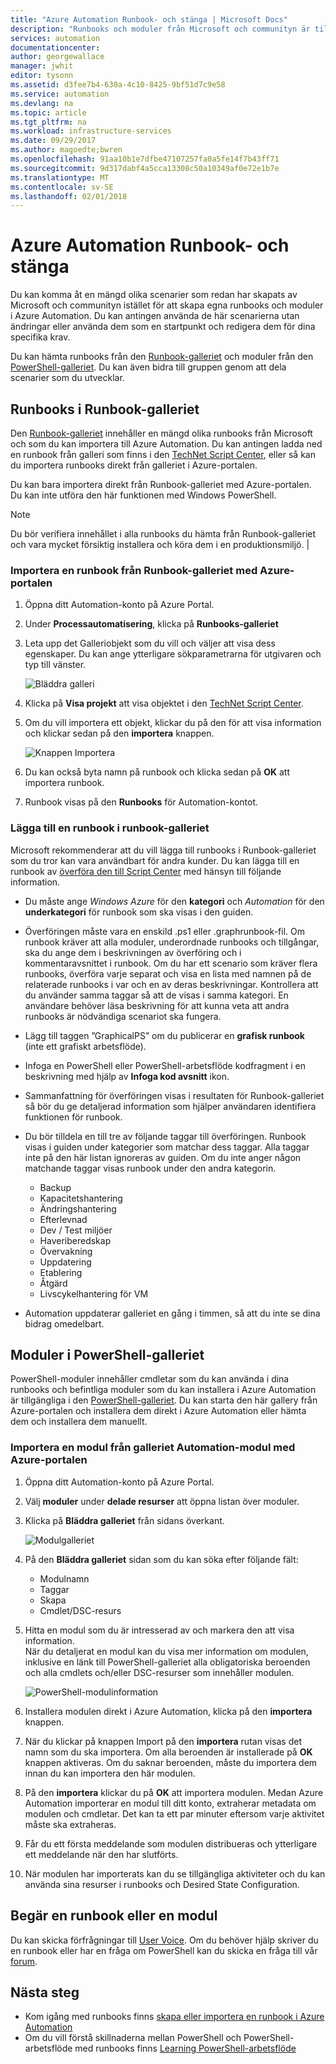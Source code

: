 ```yaml
---
title: "Azure Automation Runbook- och stänga | Microsoft Docs"
description: "Runbooks och moduler från Microsoft och communityn är tillgängliga för dig att installera och använda i Azure Automation-miljön.  Den här artikeln beskriver hur du kan använda dessa resurser och bidra runbooks i galleriet."
services: automation
documentationcenter: 
author: georgewallace
manager: jwhit
editor: tysonn
ms.assetid: d3fee7b4-630a-4c10-8425-9bf51d7c9e58
ms.service: automation
ms.devlang: na
ms.topic: article
ms.tgt_pltfrm: na
ms.workload: infrastructure-services
ms.date: 09/29/2017
ms.author: magoedte;bwren
ms.openlocfilehash: 91aa10b1e7dfbe47107257fa0a5fe14f7b43ff71
ms.sourcegitcommit: 9d317dabf4a5cca13308c50a10349af0e72e1b7e
ms.translationtype: MT
ms.contentlocale: sv-SE
ms.lasthandoff: 02/01/2018
---
```

# <a name="runbook-and-module-galleries-for-azure-automation"></a>Azure Automation Runbook- och stänga
Du kan komma åt en mängd olika scenarier som redan har skapats av Microsoft och communityn istället för att skapa egna runbooks och moduler i Azure Automation.  Du kan antingen använda de här scenarierna utan ändringar eller använda dem som en startpunkt och redigera dem för dina specifika krav.

Du kan hämta runbooks från den [Runbook-galleriet](#runbooks-in-runbook-gallery) och moduler från den [PowerShell-galleriet](#modules-in-powerShell-gallery).  Du kan även bidra till gruppen genom att dela scenarier som du utvecklar.

## <a name="runbooks-in-runbook-gallery"></a>Runbooks i Runbook-galleriet
Den [Runbook-galleriet](http://gallery.technet.microsoft.com/scriptcenter/site/search?f\[0\].Type=RootCategory&f\[0\].Value=WindowsAzure&f\[1\].Type=SubCategory&f\[1\].Value=WindowsAzure_automation&f\[1\].Text=Automation) innehåller en mängd olika runbooks från Microsoft och som du kan importera till Azure Automation. Du kan antingen ladda ned en runbook från galleri som finns i den [TechNet Script Center](https://gallery.technet.microsoft.com/scriptcenter/site/upload), eller så kan du importera runbooks direkt från galleriet i Azure-portalen.

Du kan bara importera direkt från Runbook-galleriet med Azure-portalen. Du kan inte utföra den här funktionen med Windows PowerShell.

> [!NOTE]
> Du bör verifiera innehållet i alla runbooks du hämta från Runbook-galleriet och vara mycket försiktig installera och köra dem i en produktionsmiljö. |
> 
> 

### <a name="to-import-a-runbook-from-the-runbook-gallery-with-the-azure-portal"></a>Importera en runbook från Runbook-galleriet med Azure-portalen
1. Öppna ditt Automation-konto på Azure Portal.
2. Under **Processautomatisering**, klicka på **Runbooks-galleriet**
3. Leta upp det Galleriobjekt som du vill och väljer att visa dess egenskaper. Du kan ange ytterligare sökparametrarna för utgivaren och typ till vänster.
   
    ![Bläddra galleri](media/automation-runbook-gallery/browse-gallery.png)
5. Klicka på **Visa projekt** att visa objektet i den [TechNet Script Center](http://gallery.technet.microsoft.com/).
6. Om du vill importera ett objekt, klickar du på den för att visa information och klickar sedan på den **importera** knappen.
   
    ![Knappen Importera](media/automation-runbook-gallery/gallery-item-detail.png)
7. Du kan också byta namn på runbook och klicka sedan på **OK** att importera runbook.
8. Runbook visas på den **Runbooks** för Automation-kontot.

### <a name="adding-a-runbook-to-the-runbook-gallery"></a>Lägga till en runbook i runbook-galleriet
Microsoft rekommenderar att du vill lägga till runbooks i Runbook-galleriet som du tror kan vara användbart för andra kunder.  Du kan lägga till en runbook av [överföra den till Script Center](http://gallery.technet.microsoft.com/site/upload) med hänsyn till följande information.

* Du måste ange *Windows Azure* för den **kategori** och *Automation* för den **underkategori** för runbook som ska visas i den guiden.  
* Överföringen måste vara en enskild .ps1 eller .graphrunbook-fil.  Om runbook kräver att alla moduler, underordnade runbooks och tillgångar, ska du ange dem i beskrivningen av överföring och i kommentaravsnittet i runbook.  Om du har ett scenario som kräver flera runbooks, överföra varje separat och visa en lista med namnen på de relaterade runbooks i var och en av deras beskrivningar. Kontrollera att du använder samma taggar så att de visas i samma kategori. En användare behöver läsa beskrivning för att kunna veta att andra runbooks är nödvändiga scenariot ska fungera.
* Lägg till taggen ”GraphicalPS” om du publicerar en **grafisk runbook** (inte ett grafiskt arbetsflöde). 
* Infoga en PowerShell eller PowerShell-arbetsflöde kodfragment i en beskrivning med hjälp av **Infoga kod avsnitt** ikon.
* Sammanfattning för överföringen visas i resultaten för Runbook-galleriet så bör du ge detaljerad information som hjälper användaren identifiera funktionen för runbook.
* Du bör tilldela en till tre av följande taggar till överföringen.  Runbook visas i guiden under kategorier som matchar dess taggar.  Alla taggar inte på den här listan ignoreras av guiden. Om du inte anger någon matchande taggar visas runbook under den andra kategorin.
  
  * Backup
  * Kapacitetshantering
  * Ändringshantering
  * Efterlevnad
  * Dev / Test miljöer
  * Haveriberedskap
  * Övervakning
  * Uppdatering
  * Etablering
  * Åtgärd
  * Livscykelhantering för VM
* Automation uppdaterar galleriet en gång i timmen, så att du inte se dina bidrag omedelbart.

## <a name="modules-in-powershell-gallery"></a>Moduler i PowerShell-galleriet
PowerShell-moduler innehåller cmdletar som du kan använda i dina runbooks och befintliga moduler som du kan installera i Azure Automation är tillgängliga i den [PowerShell-galleriet](http://www.powershellgallery.com).  Du kan starta den här gallery från Azure-portalen och installera dem direkt i Azure Automation eller hämta dem och installera dem manuellt.  

### <a name="to-import-a-module-from-the-automation-module-gallery-with-the-azure-portal"></a>Importera en modul från galleriet Automation-modul med Azure-portalen
1. Öppna ditt Automation-konto på Azure Portal.
2. Välj **moduler** under **delade resurser** att öppna listan över moduler.
4. Klicka på **Bläddra galleriet** från sidans överkant.
   
    ![Modulgalleriet](media/automation-runbook-gallery/modules-blade.png) <br>
5. På den **Bläddra galleriet** sidan som du kan söka efter följande fält:
   
   * Modulnamn
   * Taggar
   * Skapa
   * Cmdlet/DSC-resurs
6. Hitta en modul som du är intresserad av och markera den att visa information.  
   När du detaljerat en modul kan du visa mer information om modulen, inklusive en länk till PowerShell-galleriet alla obligatoriska beroenden och alla cmdlets och/eller DSC-resurser som innehåller modulen.
   
    ![PowerShell-modulinformation](media/automation-runbook-gallery/gallery-item-details-blade.png) <br>
7. Installera modulen direkt i Azure Automation, klicka på den **importera** knappen.
8. När du klickar på knappen Import på den **importera** rutan visas det namn som du ska importera. Om alla beroenden är installerade på **OK** knappen aktiveras. Om du saknar beroenden, måste du importera dem innan du kan importera den här modulen.
9. På den **importera** klickar du på **OK** att importera modulen. Medan Azure Automation importerar en modul till ditt konto, extraherar metadata om modulen och cmdletar. Det kan ta ett par minuter eftersom varje aktivitet måste ska extraheras.
10. Får du ett första meddelande som modulen distribueras och ytterligare ett meddelande när den har slutförts.
11. När modulen har importerats kan du se tillgängliga aktiviteter och du kan använda sina resurser i runbooks och Desired State Configuration.

## <a name="requesting-a-runbook-or-module"></a>Begär en runbook eller en modul
Du kan skicka förfrågningar till [User Voice](https://feedback.azure.com/forums/246290-azure-automation/).  Om du behöver hjälp skriver du en runbook eller har en fråga om PowerShell kan du skicka en fråga till vår [forum](http://social.msdn.microsoft.com/Forums/windowsazure/en-US/home?forum=azureautomation&filter=alltypes&sort=lastpostdesc).

## <a name="next-steps"></a>Nästa steg
* Kom igång med runbooks finns [skapa eller importera en runbook i Azure Automation](automation-creating-importing-runbook.md)
* Om du vill förstå skillnaderna mellan PowerShell och PowerShell-arbetsflöde med runbooks finns [Learning PowerShell-arbetsflöde](automation-powershell-workflow.md)


